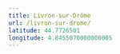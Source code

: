 ```yaml
---
title: Livron-sur-Drôme
url: /livron-sur-drome/
latitude: 44.7726501
longitude: 4.8455070000000005
---
```

